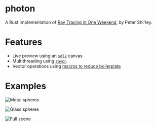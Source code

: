 # photon

A Rust implementation of [Ray Tracing in One Weekend][1], by Peter Shirley.

# Features

- Live preview using an [`sdl2`][5] canvas
- Multithreading using [`rayon`][6]
- Vector operations using [macros to reduce boilerplate][7]

# Examples

![Metal spheres][2]

![Glass spheres][3]

![Full scene][4]

[1]: https://github.com/petershirley/raytracinginoneweekend
[2]: renders/metal.ppm
[3]: renders/dielectric.ppm
[4]: renders/full.ppm
[5]: https://github.com/Rust-SDL2/rust-sdl2 
[6]: https://github.com/rayon-rs/rayon
[7]: src/geometry/vec.rs
